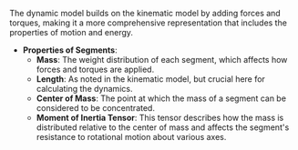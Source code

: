 The dynamic model builds on the kinematic model by adding forces and torques, making it a more comprehensive representation that includes the properties of motion and energy.

- **Properties of Segments**:
    - **Mass**: The weight distribution of each segment, which affects how forces and torques are applied.
    - **Length**: As noted in the kinematic model, but crucial here for calculating the dynamics.
    - **Center of Mass**: The point at which the mass of a segment can be considered to be concentrated.
    - **Moment of Inertia Tensor**: This tensor describes how the mass is distributed relative to the center of mass and affects the segment's resistance to rotational motion about various axes.